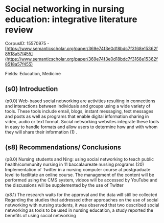 # Social networking in nursing education: integrative literature review

CorpusID: 15570975 - [https://www.semanticscholar.org/paper/369e74f3e0d18bdc7f3168e15362f8518a57f455](https://www.semanticscholar.org/paper/369e74f3e0d18bdc7f3168e15362f8518a57f455)

Fields: Education, Medicine

## (s0) Introduction
(p0.0) Web-based social networking are activities resulting in connections and interactions between individuals and groups using a wide variety of tools. These tools include email, blogs, instant messaging, text messages and posts as well as programs that enable digital information sharing in video, audio or text format. Social networking websites integrate these tools in easy to handle formats and allow users to determine how and with whom they will share their information (1) .
## (s8) Recommendations/ Conclusions
(p8.0) Nursing students and Ning: using social networking to teach public health/community nursing in 11 baccalaureate nursing programs (20)  Implementation of Twitter in a nursing computer course at postgraduate level to facilitate an online course. The management of the content will be performed using the CMS system, videos will be accessed by YouTube and the discussions will be supplemented by the use of Twitter

(p8.1) The research waits for the approval and the data will still be collected Regarding the studies that addressed other approaches on the use of social networking with nursing students, it was observed that two described social networking as tools to be used in nursing education, a study reported the benefits of using social networking 

